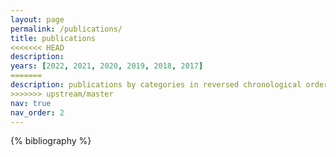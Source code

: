 ```yaml
---
layout: page
permalink: /publications/
title: publications
<<<<<<< HEAD
description: 
years: [2022, 2021, 2020, 2019, 2018, 2017]
=======
description: publications by categories in reversed chronological order. generated by jekyll-scholar.
>>>>>>> upstream/master
nav: true
nav_order: 2
---
```


<!-- _pages/publications.md -->
<div class="publications">

{% bibliography %}

</div>

